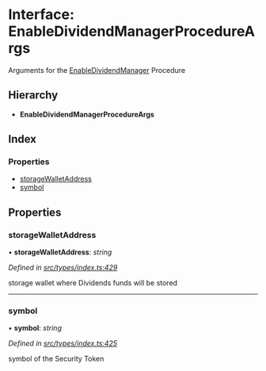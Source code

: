 # Interface: EnableDividendManagerProcedureArgs

Arguments for the [EnableDividendManager](../enums/_types_index_.proceduretype.md#enabledividendmanager) Procedure

## Hierarchy

- **EnableDividendManagerProcedureArgs**

## Index

### Properties

- [storageWalletAddress](_types_index_.enabledividendmanagerprocedureargs.md#storagewalletaddress)
- [symbol](_types_index_.enabledividendmanagerprocedureargs.md#symbol)

## Properties

### storageWalletAddress

• **storageWalletAddress**: _string_

_Defined in [src/types/index.ts:429](https://github.com/PolymathNetwork/polymath-sdk/blob/d34930f/src/types/index.ts#L429)_

storage wallet where Dividends funds will be stored

---

### symbol

• **symbol**: _string_

_Defined in [src/types/index.ts:425](https://github.com/PolymathNetwork/polymath-sdk/blob/d34930f/src/types/index.ts#L425)_

symbol of the Security Token

